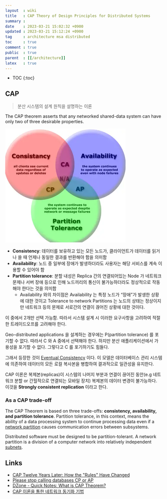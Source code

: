 ```yaml
---
layout  : wiki
title   : CAP Theory of Design Principles for Distributed Systems
summary : 
date    : 2023-03-21 15:02:32 +0900
updated : 2023-03-21 15:12:24 +0900
tag     : architecture msa distributed
toc     : true
comment : true
public  : true
parent  : [[/architecture]]
latex   : true
---
```

* TOC
{:toc}

## CAP

> 분산 시스템의 설계 원칙을 설명하는 이론

The CAP theorem asserts that any networked shared-data system can have only two of three desirable properties.

![](/resource/wiki/architecture-cap/cap.png)

- __Consistency__: 데이터를 보유하고 있는 모든 노드가, 클라이언트가 데이터를 읽거나 쓸 때 언제나 동일한 결과를 반환해야 함을 의미함
- __Availability__: 노드 중 일부에 장애가 발생하더라도 사용자는 해당 서비스를 계속 이용할 수 있어야 함
- __Partition tolerance__: 분할 내성은 Replica 간의 연결되어있는 Node 가 네트워크 문제나 서버 장애 등으로 인해 노드끼리의 통신이 불가능하더라도 정상적으로 작동해야 한다는 것을 의미함
  - Availability 와의 차이점은 Availability 는 특정 노드가 “장애”가 발생한 상황에 대한 것이고 Tolerance to network Partitions 는 노드의 상태는 정상이지만 네트워크 등의 문제로 서로간의 연결이 끊어진 상황에 대한 것이다.

이 중에서 2개만 선택 가능함. 따라서 시스템 설계 시 이러한 요구사항을 고려하여 적절한 트레이드오프를 고려해야 한다.

Geo-distributed applications 을 설계하는 경우에는 P(partition tolerance) 를 포기할 수 없다. 따라서 C 와 A 중에서 선택해야 한다.
하지만 분산 애플리케이션에서 가용성을 포기할 수 없다. 그렇다고 C 를 포기하기도 힘들다.

그래서 등장한 것이 [Eventual Consistency](https://baekjungho.github.io/wiki/msa/msa-eventual-consistency/) 이다. 이 모델은 데이터베이스 관리 시스템에 의존하여 데이터의 모든 로컬 복사본을 병합하여 결과적으로 일관성을 유지한다.

CAP 이론은 복제본(replicas)이 시스템의 나머지 부분과 연결이 끊어진 동안(e.g 네트워크 분할 or 간헐적으로 연결되는 모바일 장치) 복제본의 데이터 변경이 불가능하다. 이것을 __Strongly consistent replication__ 이라고 한다.

### As a CAP trade-off

The CAP Theorem is based on three trade-offs: __consistency, availability, and partition tolerance__. Partition tolerance, in this context, means the ability of a data processing system to continue processing data even if a [network partition](https://en.wikipedia.org/wiki/Network_partition) causes communication errors between subsystems.

Distributed software must be designed to be partition-tolerant. A network partition is a division of a computer network into relatively independent [subnets](https://en.wikipedia.org/wiki/Subnet).

## Links

- [CAP Twelve Years Later: How the "Rules" Have Changed](https://www.infoq.com/articles/cap-twelve-years-later-how-the-rules-have-changed/)
- [Please stop calling databases CP or AP](https://martin.kleppmann.com/2015/05/11/please-stop-calling-databases-cp-or-ap.html)
- [DZone - Quick Notes: What is CAP Theorem?](https://dzone.com/articles/quick-notes-what-cap-theorem)
- [CAP 이론을 통한 네트워크 동기화 기법](https://www.youtube.com/watch?v=j3eQNm-Wk04)